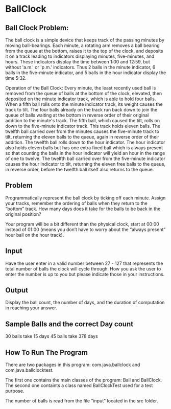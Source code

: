 # BallClock

## Ball Clock Problem:
The ball clock is a simple device that keeps track of the passing minutes by moving ball-bearings. Each minute, a rotating arm removes a ball bearing from the queue at the bottom, raises it to the top of the clock, and deposits it on a track leading to indicators displaying minutes, five-minutes, and hours. These indicators display the time between 1:00 and 12:59, but without 'a.m.' or 'p.m.' indicators. Thus 2 balls in the minute indicator, 6 balls in the five-minute indicator, and 5 balls in the hour indicator display the time 5:32.

Operation of the Ball Clock:
Every minute, the least recently used ball is removed from the queue of balls at the bottom of the clock, elevated, then deposited on the minute indicator track, which is able to hold four balls. When a fifth ball rolls onto the minute indicator track, its weight causes the track to tilt. The four balls already on the track run back down to join the queue of balls waiting at the bottom in reverse order of their original addition to the minute's track. The fifth ball, which caused the tilt, rolls on down to the five-minute indicator track. This track holds eleven balls. The twelfth ball carried over from the minutes causes the five-minute track to tilt, returning the eleven balls to the queue, again in reverse order of their addition. The twelfth ball rolls down to the hour indicator. The hour indicator also holds eleven balls but has one extra fixed ball which is always present so that counting the balls in the hour indicator will yield an hour in the range of one to twelve. The twelfth ball carried over from the five-minute indicator causes the hour indicator to tilt, returning the eleven free balls to the queue, in reverse order, before the twelfth ball itself also returns to the queue.

## Problem
Programmatically represent the ball clock by ticking off each minute. Assign your tracks, remember the ordering of balls when they return to the “bottom” track. How many days does it take for the balls to be back in the original position?

Your program will be a bit different than the physical clock, start at 00:00 instead of 01:00 (means you don’t have to worry about the “always present” hour ball on the hour track).

## Input
Have the user enter in a valid number between 27 - 127 that represents the total number of balls the clock will cycle through. How you ask the user to enter the number is up to you but please indicate those in your instructions.

## Output
Display the ball count, the number of days, and the duration of computation in reaching your answer.

## Sample Balls and the correct Day count
30 balls take 15 days
45 balls take 378 days

## How To Run The Program
There are two packages in this program: com.java.ballclock and com.java.ballclocktest.

The first one contains the main classes of the program: Ball and BallClock.<br/>
The second one containts a class named BallClockTest used for a test purpose.<br/>

The number of balls is read from the file "input" located in the src folder.



